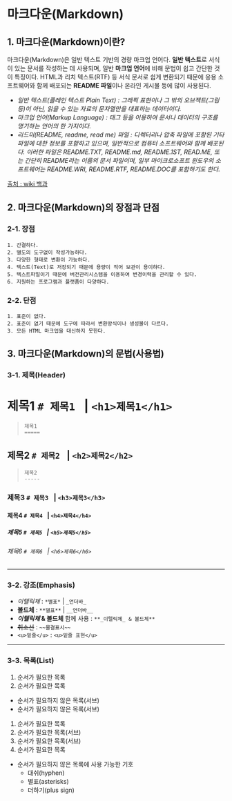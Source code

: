 # 마크다운(Markdown)
## 1. 마크다운(Markdown)이란?
마크다운(Markdown)은 일반 텍스트 기반의 경량 마크업 언어다. **일반 텍스트**로 서식이 있는 문서를 작성하는 데 사용되며, 일반 **마크업 언어**에 비해 문법이 쉽고 간단한 것이 특징이다.  HTML과 리치 텍스트(RTF) 등 서식 문서로 쉽게 변환되기 때문에 응용 소프트웨어와 함께 배포되는 **README 파일**이나 온라인 게시물 등에 많이 사용된다.

- *일반 텍스트(플레인 텍스트 Plain Text) : 그래픽 표현이나 그 밖의 오브젝트(그림 등)이 아닌, 읽을 수 있는 자료의 문자열만을 대표하는 데이터이다.*
- *마크업 언어(Markup Language) : 태그 등을 이용하여 문서나 데이터의 구조를 명기하는 언어의 한 가지이다.*
- *리드미(README, readme, read me) 파일 : 디렉터리나 압축 파일에 포함된 기타 파일에 대한 정보를 포함하고 있으며, 일반적으로 컴퓨터 소프트웨어와 함께 배포된다. 이러한 파일은 README.TXT, README.md, README.1ST, READ.ME, 또는 간단히 README라는 이름의 문서 파일이며, 일부 마이크로소프트 윈도우의 소프트웨어는 README.WRI, README.RTF, README.DOC를 포함하기도 한다.*

[출처 : wiki 백과](https://ko.wikipedia.org/wiki/%EB%A7%88%ED%81%AC%EB%8B%A4%EC%9A%B4) 

## 2. 마크다운(Markdown)의 장점과 단점
### 2-1. 장점
```
1. 간결하다.
2. 별도의 도구없이 작성가능하다.
3. 다양한 형태로 변환이 가능하다.
4. 텍스트(Text)로 저장되기 때문에 용량이 적어 보관이 용이하다.
5. 텍스트파일이기 때문에 버전관리시스템을 이용하여 변경이력을 관리할 수 있다.
6. 지원하는 프로그램과 플랫폼이 다양하다.
```

### 2-2. 단점
```
1. 표준이 없다.
2. 표준이 없기 때문에 도구에 따라서 변환방식이나 생성물이 다르다.
3. 모든 HTML 마크업을 대신하지 못한다.
```

## 3. 마크다운(Markdown)의 문법(사용법)
### 3-1. 제목(Header)
# 제목1 ```# 제목1 ``` | ```<h1>제목1</h1>```
> ```
> 제목1
> =====
> ```
## 제목2 ```# 제목2 ``` | ```<h2>제목2</h2>```
> ```
> 제목2
> -----
> ```
### 제목3 ```# 제목3 ``` | ```<h3>제목3</h3>```
#### 제목4 ```# 제목4 ``` | ```<h4>제목4</h4>```
##### 제목5 ```# 제목5 ``` | ```<h5>제목5</h5>```
###### 제목6 ```# 제목6 ``` | ```<h6>제목6</h6>```

---

### 3-2. 강조(Emphasis)
- *이텔릭체* : ```*별표*``` | ```_언더바_```
- **볼드체** : ```**별표**``` | ```__언더바__```
- **_이텔릭체_ & 볼드체** 함께 사용 : ```**_이텔릭체_ & 볼드체**```
- ~~취소선~~ : ```~~물결표시~~```
- `<u>밑줄</u>` : ```<u>밑줄 표현</u>```

---

### 3-3. 목록(List)
1. 순서가 필요한 목록
1. 순서가 필요한 목록
  - 순서가 필요하지 않은 목록(서브) 
  - 순서가 필요하지 않은 목록(서브) 
1. 순서가 필요한 목록
  1. 순서가 필요한 목록(서브)
  1. 순서가 필요한 목록(서브)
1. 순서가 필요한 목록

- 순서가 필요하지 않은 목록에 사용 가능한 기호
  - 대쉬(hyphen)
  * 별표(asterisks)
  + 더하기(plus sign)



